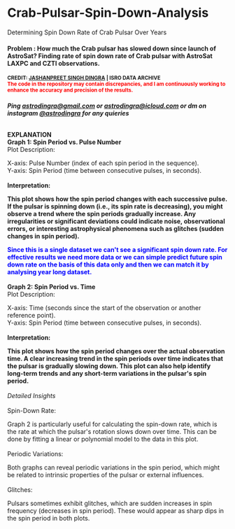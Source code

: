 # Crab-Pulsar-Spin-Down-Analysis
Determining Spin Down Rate of Crab Pulsar Over Years

#### Problem : How much the Crab pulsar has slowed down since launch of AstroSat? Finding rate of spin down rate of Crab pulsar with AstroSat LAXPC and CZTI observations.
<small><b>CREDIT: [JASHANPREET SINGH DINGRA](https://astrodingra.github.io) | ISRO DATA ARCHIVE</b></small> <br>
<small ><b style="color:red;">The code in the repository may contain discrepancies, and I am continuously working to enhance the accuracy and precision of the results.</b></small><br>
###### <b>Ping astrodingra@gmail.com or astrodingra@icloud.com or dm on instagram [@astrodingra](https://wwww.instagram.com/astrodingra) for any quieries </b>
<b>EXPLANATION</b> <br>
<b>Graph 1: Spin Period vs. Pulse Number</b><br>
Plot Description:<br>

X-axis: Pulse Number (index of each spin period in the sequence).<br>
Y-axis: Spin Period (time between consecutive pulses, in seconds).<br><br>
<b>Interpretation:</b><br>

<b>This plot shows how the spin period changes with each successive pulse.
If the pulsar is spinning down (i.e., its spin rate is decreasing), you might observe a trend where the spin periods gradually increase.
Any irregularities or significant deviations could indicate noise, observational errors, or interesting astrophysical phenomena such as glitches (sudden changes in spin period).</b>

<b style="color:blue">Since this is a single dataset we can't see a significant spin down rate. For effective results we need more data or we can simple predict future spin down rate on the basis of this data only and then we can match it by analysing year long dataset.</b>
<br><br>
<b>Graph 2: Spin Period vs. Time</b><br>
Plot Description:<br>

X-axis: Time (seconds since the start of the observation or another reference point).<br>
Y-axis: Spin Period (time between consecutive pulses, in seconds).<br><br>
<b>Interpretation:</b><br>

<b>This plot shows how the spin period changes over the actual observation time.
A clear increasing trend in the spin periods over time indicates that the pulsar is gradually slowing down.
This plot can also help identify long-term trends and any short-term variations in the pulsar's spin period.</b><br><br>
<i>Detailed Insights</i><br><br>
Spin-Down Rate:<br>

Graph 2 is particularly useful for calculating the spin-down rate, which is the rate at which the pulsar's rotation slows down over time. This can be done by fitting a linear or polynomial model to the data in this plot.<br><br>
Periodic Variations:

Both graphs can reveal periodic variations in the spin period, which might be related to intrinsic properties of the pulsar or external influences.<br><br>
Glitches:

Pulsars sometimes exhibit glitches, which are sudden increases in spin frequency (decreases in spin period). These would appear as sharp dips in the spin period in both plots.
